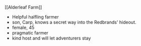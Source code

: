 [[Alderleaf Farm]]
- Helpful halfling farmer
- son, Carp, knows a secret way into the Redbrands' hideout.
- female, 45
- pragmatic farmer
- kind host and will let adventurers stay